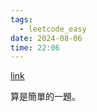 ```yaml
---
tags:
  - leetcode_easy
date: 2024-08-06
time: 22:06
---
```

[link](https://leetcode.com/problems/find-words-that-can-be-formed-by-characters/description/)

算是簡單的一題。